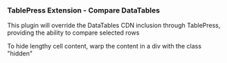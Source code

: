 <h3>TablePress Extension - Compare DataTables</h3>
<p>This plugin will override the DataTables CDN inclusion through TablePress,<br>
providing the ability to compare selected rows</p>
<p>To hide lengthy cell content, warp the content in a div with the class "hidden"</p>
